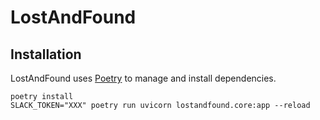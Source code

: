 # LostAndFound

## Installation
LostAndFound uses [Poetry](https://python-poetry.org) to manage and install dependencies.
```
poetry install
SLACK_TOKEN="XXX" poetry run uvicorn lostandfound.core:app --reload
```
